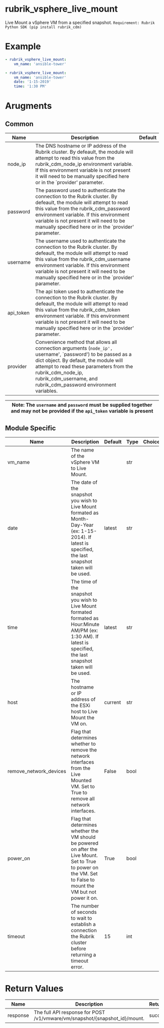 # rubrik_vsphere_live_mount

Live Mount a vSphere VM from a specified snapshot.
`Requirement: Rubrik Python SDK (pip install rubrik_cdm)`

# Example

```yaml
- rubrik_vsphere_live_mount:
    vm_name: 'ansible-tower'
```

```yaml
- rubrik_vsphere_live_mount:
    vm_name: 'ansible-tower'
    date: '1-15-2019'
    time: '1:30 PM'
```

# Arugments

## Common

| Name      | Description                                                                                                                                                                                                                                                                                               | Default |
|-----------|-----------------------------------------------------------------------------------------------------------------------------------------------------------------------------------------------------------------------------------------------------------------------------------------------------------|---------|
| node_ip   | The DNS hostname or IP address of the Rubrik cluster. By defeault, the module will attempt to read this value from the rubrik_cdm_node_ip environment variable. If this environment variable is not present it will need to be manually specified here or in the `provider' parameter.                    |         |
| password  | The password used to authenticate the connection to the Rubrik cluster. By defeault, the module will attempt to read this value from the rubrik_cdm_password environment variable. If this environment variable is not present it will need to be manually specified here or in the `provider' parameter. |         |
| username  | The username used to authenticate the connection to the Rubrik cluster. By defeault, the module will attempt to read this value from the rubrik_cdm_username environment variable. If this environment variable is not present it will need to be manually specified here or in the `provider' parameter. |         |
| api_token | The api token used to authenticate the connection to the Rubrik cluster. By defeault, the module will attempt to read this value from the rubrik_cdm_token environment variable. If this environment variable is not present it will need to be manually specified here or in the `provider' parameter.   |         |
| provider  | Convenience method that allows all connection arguments (`node_ip', `username', `password') to be passed as a dict object. By default, the module will attempt to read these parameters from the rubrik_cdm_node_ip, rubrik_cdm_username, and rubrik_cdm_password environment variables.                  |         |

| Note: The `username` and `password` must be supplied together and may not be provided if the `api_token` variable is present|
| --- |

## Module Specific

| Name                   | Description                                                                                                                                                         | Default | Type | Choices | Mandatory | Aliases |
|------------------------|---------------------------------------------------------------------------------------------------------------------------------------------------------------------|---------|------|---------|-----------|---------|
| vm_name                | The name of the vSphere VM to Live Mount.                                                                                                                           |         | str  |         | true      |         |
| date                   | The date of the snapshot you wish to Live Mount formated as Month-Day-Year (ex: 1-15-2014). If latest is specified, the last snapshot taken will be used.           | latest  | str  |         |           |         |
| time                   | The time of the snapshot you wish to Live Mount formated formated as Hour:Minute AM/PM (ex: 1:30 AM). If latest is specified, the last snapshot taken will be used. | latest  | str  |         |           |         |
| host                   | The hostname or IP address of the ESXi host to Live Mount the VM on.                                                                                                | current | str  |         |           |         |
| remove_network_devices | Flag that determines whether to remove the network interfaces from the Live Mounted VM. Set to True to remove all network interfaces.                               | False   | bool |         |           |         |
| power_on               | Flag that determines whether the VM should be powered on after the Live Mount. Set to True to power on the VM. Set to False to mount the VM but not power it on.    | True    | bool |         |           |         |
| timeout                | The number of seconds to wait to establish a connection the Rubrik cluster before returning a timeout error.                                                        | 15      | int  |         |           |         |

# Return Values

| Name     | Description                                                                | Returned | Type | Aliases |
|----------|----------------------------------------------------------------------------|----------|------|---------|
| response | The full API response for POST /v1/vmware/vm/snapshot/{snapshot_id}/mount. | success  | dict |         |
